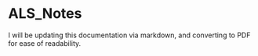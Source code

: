 # ALS_Notes

I will be updating this documentation via markdown, and converting to PDF for ease of readability.
